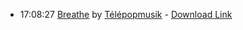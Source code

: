 *   17:08:27  [Breathe](http://goo.gl/CXTjO) by [Télépopmusik](http://www.last.fm/music/Télépopmusik) - [Download Link](http://goo.gl/Kk9XAp)

